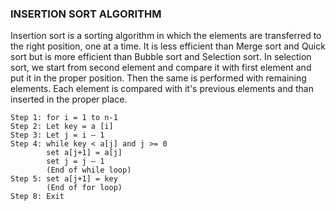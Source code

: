 ### INSERTION SORT ALGORITHM
Insertion sort is a sorting algorithm in which the elements are transferred to the right position, one at a time. It is less efficient than Merge sort and Quick sort but is more efficient than Bubble sort and Selection sort. In selection sort, we start from second element and compare it with first element and put it in the proper position. Then the same is performed with remaining elements. Each element is compared with it's previous elements and than inserted in the proper place.  
```
Step 1: for i = 1 to n-1
Step 2: Let key = a [i]
Step 3: Let j = i – 1
Step 4: while key < a[j] and j >= 0
        set a[j+1] = a[j]
        set j = j – 1
        (End of while loop)
Step 5: set a[j+1] = key
        (End of for loop)
Step 8: Exit
  ```

